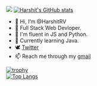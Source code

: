 ![](https://komarev.com/ghpvc/?username=HarshitRV)
[![Harshit's GitHub stats](https://github-readme-stats.vercel.app/api?username=HarshitRV&show_icons=true&theme=tokyonight)](https://github.com/anuraghazra/github-readme-stats)

- 👋 Hi, I’m @HarshitRV 
- 🌱 Full Stack Web Devloper.
- 🌱 I'm fluent in JS and Python.
- 🌱 Currently learning Java.
- 🕊 [Twitter](https://twitter.com/hrv_vishwakarma)
- 📫 Reach me through my [gmail](vharshitkr01@gmail.com) <br>



[![trophy](https://github-profile-trophy.vercel.app/?username=HarshitRV&theme=onedark)](https://github.com/ryo-ma/github-profile-trophy) <br>
[![Top Langs](https://github-readme-stats.vercel.app/api/top-langs/?username=HarshitRV)](https://github.com/anuraghazra/github-readme-stats)


<!---
lucifer00911/lucifer00911 is a Discord Bot repository  `README.md` (this file) appears on your GitHub profile.
You can click the Preview link to take a look at your changes.
--->
